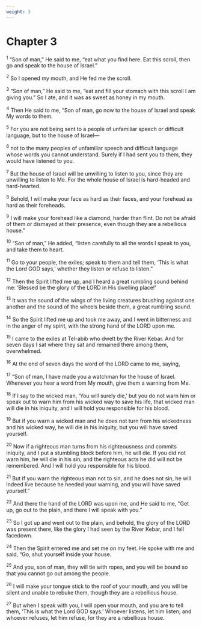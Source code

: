 ```yaml
---
weight: 3
---
```


# Chapter 3

<sup>1</sup> “Son of man,” He said to me, “eat what you find here. Eat this scroll, then go and speak to the house of Israel.” 

<sup>2</sup> So I opened my mouth, and He fed me the scroll. 

<sup>3</sup> “Son of man,” He said to me, “eat and fill your stomach with this scroll I am giving you.” So I ate, and it was as sweet as honey in my mouth. 

<sup>4</sup> Then He said to me, “Son of man, go now to the house of Israel and speak My words to them. 

<sup>5</sup> For you are not being sent to a people of unfamiliar speech or difficult language, but to the house of Israel— 

<sup>6</sup> not to the many peoples of unfamiliar speech and difficult language whose words you cannot understand. Surely if I had sent you to them, they would have listened to you. 

<sup>7</sup> But the house of Israel will be unwilling to listen to you, since they are unwilling to listen to Me. For the whole house of Israel is hard-headed and hard-hearted. 

<sup>8</sup> Behold, I will make your face as hard as their faces, and your forehead as hard as their foreheads. 

<sup>9</sup> I will make your forehead like a diamond, harder than flint. Do not be afraid of them or dismayed at their presence, even though they are a rebellious house.” 

<sup>10</sup> “Son of man,” He added, “listen carefully to all the words I speak to you, and take them to heart. 

<sup>11</sup> Go to your people, the exiles; speak to them and tell them, ‘This is what the Lord GOD says,’ whether they listen or refuse to listen.” 

<sup>12</sup> Then the Spirit lifted me up, and I heard a great rumbling sound behind me: ‘Blessed be the glory of the LORD in His dwelling place!’ 

<sup>13</sup> It was the sound of the wings of the living creatures brushing against one another and the sound of the wheels beside them, a great rumbling sound. 

<sup>14</sup> So the Spirit lifted me up and took me away, and I went in bitterness and in the anger of my spirit, with the strong hand of the LORD upon me. 

<sup>15</sup> I came to the exiles at Tel-abib who dwelt by the River Kebar. And for seven days I sat where they sat and remained there among them, overwhelmed. 

<sup>16</sup> At the end of seven days the word of the LORD came to me, saying, 

<sup>17</sup> “Son of man, I have made you a watchman for the house of Israel. Whenever you hear a word from My mouth, give them a warning from Me. 

<sup>18</sup> If I say to the wicked man, ‘You will surely die,’ but you do not warn him or speak out to warn him from his wicked way to save his life, that wicked man will die in his iniquity, and I will hold you responsible for his blood. 

<sup>19</sup> But if you warn a wicked man and he does not turn from his wickedness and his wicked way, he will die in his iniquity, but you will have saved yourself. 

<sup>20</sup> Now if a righteous man turns from his righteousness and commits iniquity, and I put a stumbling block before him, he will die. If you did not warn him, he will die in his sin, and the righteous acts he did will not be remembered. And I will hold you responsible for his blood. 

<sup>21</sup> But if you warn the righteous man not to sin, and he does not sin, he will indeed live because he heeded your warning, and you will have saved yourself.” 

<sup>22</sup> And there the hand of the LORD was upon me, and He said to me, “Get up, go out to the plain, and there I will speak with you.” 

<sup>23</sup> So I got up and went out to the plain, and behold, the glory of the LORD was present there, like the glory I had seen by the River Kebar, and I fell facedown. 

<sup>24</sup> Then the Spirit entered me and set me on my feet. He spoke with me and said, “Go, shut yourself inside your house. 

<sup>25</sup> And you, son of man, they will tie with ropes, and you will be bound so that you cannot go out among the people. 

<sup>26</sup> I will make your tongue stick to the roof of your mouth, and you will be silent and unable to rebuke them, though they are a rebellious house. 

<sup>27</sup> But when I speak with you, I will open your mouth, and you are to tell them, ‘This is what the Lord GOD says.’ Whoever listens, let him listen; and whoever refuses, let him refuse, for they are a rebellious house. 


